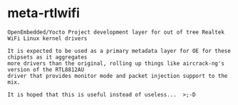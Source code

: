 meta-rtlwifi
================================

	OpenEmbedded/Yocto Project development layer for out of tree Realtek WiFi Linux kernel drivers
	
	It is expected to be used as a primary metadata layer for OE for these chipsets as it aggregates 
	more drivers than the original, rolling up things like aircrack-ng's version of the RTL8812AU
	driver that provides monitor mode and packet injection support to the mix.
	
	It is hoped that this is useful instead of useless...  >;-D
